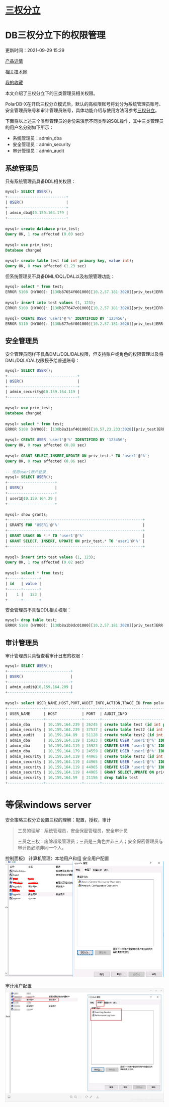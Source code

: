 # [三权分立](https://help.aliyun.com/document_detail/313298.html?spm=5176.21213303.J_6704733920.19.682a53c9UdmsKV&scm=20140722.S_help%40%40%E6%96%87%E6%A1%A3%40%40313298.S_0%2Bos0.ID_313298-RL_%E4%B8%89%E6%9D%83%E5%88%86%E7%AB%8B-LOC_helpmain-OR_ser-V_2-P0_2)



# DB三权分立下的权限管理

更新时间：2021-09-29 15:29

[产品详情](https://www.aliyun.com/product/drds)

[相关技术圈](https://developer.aliyun.com/group/polardbX)

[我的收藏](https://help.aliyun.com/my_favorites.html)

本文介绍了三权分立下的三类管理员相关权限。

PolarDB-X在开启三权分立模式后，默认的高权限账号将划分为系统管理员账号、安全管理员账号和审计管理员账号，具体功能介绍与使用方法可参考[三权分立](https://help.aliyun.com/document_detail/213824.htm#concept-2074814)。

下面将以上述三个类型管理员的身份来演示不同类型的SQL操作，其中三类管理员的用户名分别如下所示：

* 系统管理员：admin_dba
* 安全管理员：admin_security
* 审计管理员：admin_audit

## 系统管理员

只有系统管理员具备DDL相关权限：

```sql
mysql> SELECT USER();
+--------------------------+
| USER()                   |
+--------------------------+
| admin_dba@10.159.164.179 |
+--------------------------+

mysql> create database priv_test;
Query OK, 1 row affected (0.09 sec)

mysql> use priv_test;
Database changed

mysql> create table test (id int primary key, value int);
Query OK, 0 rows affected (1.23 sec)
```

但系统管理员不具备DML/DQL/DAL以及权限管理功能：

```sql
mysql> select * from test;
ERROR 5108 (HY000): [130b87654f001000][10.2.57.181:3028][priv_test]ERR-CODE: [TDDL-5108][ERR_CHECK_PRIVILEGE_FAILED_ON_TABLE] User admin_dba@'10.159.164.179' does not have 'SELECT' privilege on table 'TEST'. Database is PRIV_TEST.

mysql> insert into test values (1, 123);
ERROR 5108 (HY000): [130b877647c01000][10.2.57.181:3028][priv_test]ERR-CODE: [TDDL-5108][ERR_CHECK_PRIVILEGE_FAILED_ON_TABLE] User admin_dba@'10.159.164.179' does not have 'INSERT' privilege on table 'TEST'. Database is PRIV_TEST.

mysql> CREATE USER 'user1'@'%' IDENTIFIED BY '123456';
ERROR 5110 (HY000): [130b877e6f001000][10.2.57.181:3028][priv_test]ERR-CODE: [TDDL-5110][ERR_CHECK_PRIVILEGE_FAILED] User admin_dba@'%' does not have 'CREATE ACCOUNT' privilege.
```

## 安全管理员

安全管理员同样不具备DML/DQL/DAL权限，但支持账户或角色的权限管理以及将DML/DQL/DAL权限授予给普通账号：

```sql
mysql> SELECT USER();
+-------------------------------+
| USER()                        |
+-------------------------------+
| admin_security@10.159.164.119 |
+-------------------------------+

mysql> use priv_test;
Database changed

mysql> select * from test;
ERROR 5108 (HY000): [130b8a31af401000][10.57.23.233:3028][priv_test]ERR-CODE: [TDDL-5108][ERR_CHECK_PRIVILEGE_FAILED_ON_TABLE] User admin_security@'10.159.164.119' does not have 'SELECT' privilege on table 'TEST'. Database is PRIV_TEST.

mysql> CREATE USER 'user1'@'%' IDENTIFIED BY '123456';
Query OK, 0 rows affected (0.08 sec)

mysql> GRANT SELECT,INSERT,UPDATE ON priv_test.* TO 'user1'@'%';
Query OK, 0 rows affected (0.06 sec)

-- 使用user1账户登录
mysql> SELECT USER();
+---------------------+
| USER()              |
+---------------------+
| user1@10.159.164.29 |
+---------------------+

mysql> show grants;
+------------------------------------------------------------+
| GRANTS FOR 'USER1'@'%'                                     |
+------------------------------------------------------------+
| GRANT USAGE ON *.* TO 'user1'@'%'                          |
| GRANT SELECT, INSERT, UPDATE ON priv_test.* TO 'user1'@'%' |
+------------------------------------------------------------+

mysql> insert into test values (1, 123);
Query OK, 1 row affected (0.02 sec)

mysql> select * from test;
+------+-------+
| id   | value |
+------+-------+
|    1 |   123 |
+------+-------+
```

安全管理员不具备DDL相关权限：

```sql
mysql> drop table test;
ERROR 5108 (HY000): [130b8a1b9dc01000][10.2.57.181:3028][priv_test]ERR-CODE: [TDDL-5108][ERR_CHECK_PRIVILEGE_FAILED_ON_TABLE] User admin_security@'10.159.164.59' does not have 'DROP' privilege on table 'TEST'. Database is PRIV_TEST.
```

## 审计管理员

审计管理员只具备查看审计日志的权限：

```sql
mysql> SELECT USER();
+----------------------------+
| USER()                     |
+----------------------------+
| admin_audit@10.159.164.209 |
+----------------------------+

mysql> select USER_NAME,HOST,PORT,AUDIT_INFO,ACTION,TRACE_ID from polardbx_audit_log where SCHEMA = 'priv_test';
+----------------+----------------+-------+----------------------------------------------------+-------------+------------------+
| USER_NAME      | HOST           | PORT  | AUDIT_INFO                                         | ACTION      | TRACE_ID         |
+----------------+----------------+-------+----------------------------------------------------+-------------+------------------+
| admin_dba      | 10.159.164.239 | 26245 | create table test (id int primary key, value int)  | CREATE      | 130b83120e003000 |
| admin_security | 10.159.164.239 | 37537 | create table test2 (id int primary key, value int) | CREATE      | 130b839700402000 |
| admin_audit    | 10.159.164.89  | 51128 | create table test2 (id int primary key, value int) | CREATE      | 130b83ea42404000 |
| admin_dba      | 10.159.164.119 | 15923 | CREATE USER 'user1'@'%' IDENTIFIED BY '123456'     | CREATE      | 130b8658c9c03000 |
| admin_dba      | 10.159.164.119 | 15923 | CREATE USER 'user1'@'%' IDENTIFIED BY '123456'     | CREATE      | 130b866b49c03000 |
| admin_dba      | 10.159.164.179 | 24559 | CREATE USER 'user1'@'%' IDENTIFIED BY '123456'     | CREATE      | 130b877e6f001000 |
| admin_security | 10.159.164.119 | 44965 | create table test2 (id int primary key, value int) | CREATE      | 130b87c6f6002000 |
| admin_security | 10.159.164.119 | 44965 | CREATE USER 'user1'@'%' IDENTIFIED BY '123456'     | CREATE_USER | 130b87ee65402000 |
| admin_security | 10.159.164.119 | 44965 | CREATE USER 'user1'@'%' IDENTIFIED BY '123456'     | CREATE      | 130b87ee65402000 |
| admin_security | 10.159.164.119 | 44965 | GRANT SELECT,UPDATE ON priv_test.* TO 'user1'@'%'  | GRANT       | 130b88a7b0402000 |
| admin_security | 10.159.164.59  | 21156 | drop table test                                    | DROP        | 130b8a1b9dc01000 |
+----------------+----------------+-------+----------------------------------------------------+-------------+------------------+
```





# 等保windows server

安全策略三权分立设置三权的理解：配置，授权，审计

> 三员的理解：系统管理员，安全保密管理员，安全审计员
>
> 三员之三权：废除超级管理员；三员是三角色并非三人；安全保密管理员与审计员必须非同一个人。

控制面板》 计算机管理〉本地用户和组
安全用户配置
![在这里插入图片描述](.img_security/watermark,type_ZmFuZ3poZW5naGVpdGk,shadow_10,text_aHR0cHM6Ly9ibG9nLmNzZG4ubmV0L3hhaW9kYW5n,size_16,color_FFFFFF,t_70.png)

审计用户配置![审计用户](.img_security/watermark,type_ZmFuZ3poZW5naGVpdGk,shadow_10,text_aHR0cHM6Ly9ibG9nLmNzZG4ubmV0L3hhaW9kYW5n,size_16,color_FFFFFF,t_70-20220315160544472.png)